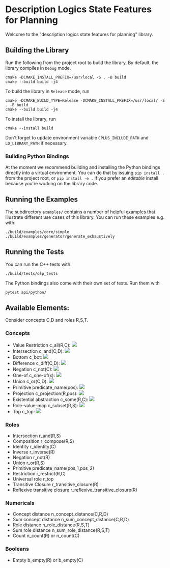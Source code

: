 
# Description Logics State Features for Planning

Welcome to the "description logics state features for planning" library.

## Building the Library

Run the following from the project root to build the library.
By default, the library compiles in `Debug` mode.
```console
cmake -DCMAKE_INSTALL_PREFIX=/usr/local -S . -B build
cmake --build build -j4
```

To build the library in `Release` mode, run
```console
cmake -DCMAKE_BUILD_TYPE=Release -DCMAKE_INSTALL_PREFIX=/usr/local/ -S . -B build
cmake --build build -j4
```

To install the library, run
```console
cmake --install build
```

Don't forget to update environment variable `CPLUS_INCLUDE_PATH` and `LD_LIBRARY_PATH` if necessary.

### Building Python Bindings
At the moment we recommend building and installing the Python bindings directly into a virtual environment.
You can do that by issuing `pip install .` from the project root, or `pip install -e .`
if you prefer an _editable_ install because you're working on the library code.

## Running the Examples

The subdirectory `examples/` contains a number of helpful examples that illustrate different use cases of this library.
You can run these examples e.g. with:

```console
./build/examples/core/simple
./build/examples/generator/generate_exhaustively
```

## Running the Tests
You can run the C++ tests with:
```console
./build/tests/dlp_tests
```

The Python bindings also come with their own set of tests. Run them with
```console
pytest api/python/
```

## Available Elements:

Consider concepts C,D and roles R,S,T.

### Concepts

- Value Restriction c_all(R,C): <img src="https://render.githubusercontent.com/render/math?math=\forall R.C\equiv \{a\in\triangle\mid\forall b.(a,b)\in R\rightarrow b\in C\}">
- Intersection c_and(C,D): <img src="https://render.githubusercontent.com/render/math?math=C\sqcap D\equiv C\cap D">
- Bottom c_bot: <img src="https://render.githubusercontent.com/render/math?math=\bot = \emptyset">
- Difference c_diff(C,D): <img src="https://render.githubusercontent.com/render/math?math=C\setminus D\equiv C\sqcap \neg D">
- Negation c_not(C): <img src="https://render.githubusercontent.com/render/math?math=\neg C = \top\setminus C">
- One-of c_one-of(x): <img src="https://render.githubusercontent.com/render/math?math=x = \{x\} ">
- Union c_or(C,D): <img src="https://render.githubusercontent.com/render/math?math=C\sqcup D\equiv C\cup D">
- Primitive predicate_name(pos): <img src="https://render.githubusercontent.com/render/math?math=\text{predicate_name}[\text{pos}]\equiv\{c_{\text{pos}}\in\top\mid \text{predicate_name}(c_1,\ldots,c_{pos},\ldots,c_n)\in s  \}">
- Projection c_projection(R,pos): <img src="https://render.githubusercontent.com/render/math?math=R[0]\equiv\exists R.\top, R[1]\equiv\exists R^{-1}.\top">
- Existential abstraction c_some(R,C): <img src="https://render.githubusercontent.com/render/math?math=\exists R.C\equiv \{a\in\triangle\mid\exists b:(a,b)\in R\land b\in C  \}">
- Role-value-map c_subset(R,S): <img src="https://render.githubusercontent.com/render/math?math=R\subseteq S\equiv \{a\in\triangle\mid \forall (a,b)\in R\rightarrow (a,b)\in S \}">
- Top c_top: <img src="https://render.githubusercontent.com/render/math?math=\top = \triangle">

### Roles

- Intersection r_and(R,S)
- Composition r_compose(R,S)
- Identity r_identity(C)
- Inverse r_inverse(R)
- Negation r_not(R)
- Union r_or(R,S)
- Primitive predicate_name(pos_1,pos_2)
- Restriction r_restrict(R,C)
- Universal role r_top
- Transitive Closure r_transitive_closure(R)
- Reflexive transitive closure r_reflexive_transitive_closure(R)

### Numericals

- Concept distance n_concept_distance(C,R,D)
- Sum concept distance n_sum_concept_distance(C,R,D)
- Role distance n_role_distance(R,S,T)
- Sum role distance n_sum_role_distance(R,S,T)
- Count n_count(R) or n_count(C)

### Booleans

- Empty b_empty(R) or b_empty(C)


